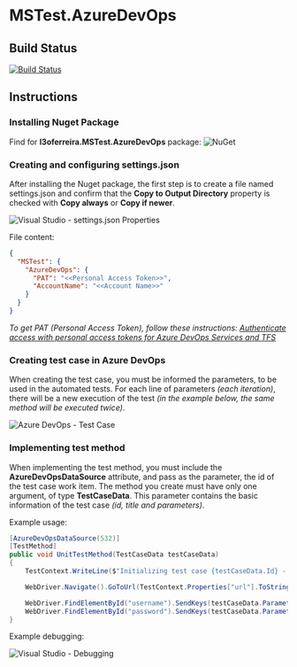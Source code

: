 # MSTest.AzureDevOps

## Build Status
[![Build Status](https://dev.azure.com/l3oferreira/GitHub/_apis/build/status/GitHub-ASP.NET%20Core-CI)](https://dev.azure.com/l3oferreira/GitHub/_build/latest?definitionId=22)


## Instructions

### Installing Nuget Package

Find for **l3oferreira.MSTest.AzureDevOps** package:
![NuGet](https://img.shields.io/nuget/v/l3oferreira.MSTest.AzureDevOps.svg)


### Creating and configuring settings.json

After installing the Nuget package, the first step is to create a file named settings.json and confirm that the **Copy to Output Directory** property is checked with **Copy always** or **Copy if newer**.

![Visual Studio - settings.json Properties](https://github.com/l3oferreira/MSTest.AzureDevOps/blob/master/images/azure-devops-test-case.png?raw=true)

File content:

```json
{
  "MSTest": {
    "AzureDevOps": {
      "PAT": "<<Personal Access Token>>",
      "AccountName": "<<Account Name>>"
    }
  }
}
```

*To get PAT (Personal Access Token), follow these instructions: [Authenticate access with personal access tokens for Azure DevOps Services and TFS](https://docs.microsoft.com/en-us/azure/devops/organizations/accounts/use-personal-access-tokens-to-authenticate?view=vsts)*


### Creating test case in Azure DevOps

When creating the test case, you must be informed the parameters, to be used in the automated tests. For each line of parameters *(each iteration)*, there will be a new execution of the test *(in the example below, the same method will be executed twice)*.

![Azure DevOps - Test Case](https://github.com/l3oferreira/MSTest.AzureDevOps/blob/master/images/azure-devops-test-case.png?raw=true)


### Implementing test method

When implementing the test method, you must include the **AzureDevOpsDataSource** attribute, and pass as the parameter, the id of the test case work item. The method you create must have only one argument, of type **TestCaseData**. This parameter contains the basic information of the test case *(id, title and parameters)*.

Example usage:

```csharp
[AzureDevOpsDataSource(532)]
[TestMethod]
public void UnitTestMethod(TestCaseData testCaseData)
{
    TestContext.WriteLine($"Initializing test case {testCaseData.Id} - {testCaseData.Title}");

    WebDriver.Navigate().GoToUrl(TestContext.Properties["url"].ToString());

    WebDriver.FindElementById("username").SendKeys(testCaseData.Parameters["username"]);
    WebDriver.FindElementById("password").SendKeys(testCaseData.Parameters["password"] + Keys.Enter);
}
```

Example debugging:

![Visual Studio - Debugging](https://github.com/l3oferreira/MSTest.AzureDevOps/blob/master/images/visual-studio-debugging.png?raw=true)
